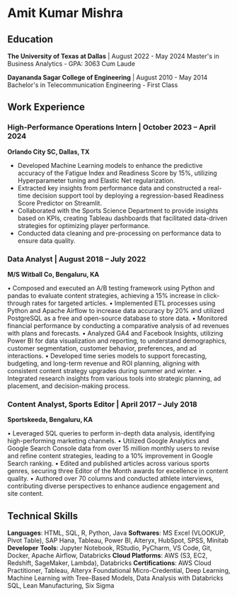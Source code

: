 # Amit Kumar Mishra

## Education
**The University of Texas at Dallas** | August 2022 - May 2024
Master's in Business Analytics - GPA: 3063 Cum Laude

**Dayananda Sagar College of Engineering** | August 2010 - May 2014
Bachelor's in Telecommunication Engineering - First Class

## Work Experience

### High-Performance Operations Intern | October 2023 – April 2024
**Orlando City SC, Dallas, TX**

* Developed Machine Learning models to enhance the predictive accuracy of the Fatigue Index and Readiness Score by 15%, utilizing Hyperparameter tuning and Elastic Net regularization.
* Extracted key insights from performance data and constructed a real-time decision support tool by deploying a regression-based Readiness Score Predictor on Streamlit. 
* Collaborated with the Sports Science Department to provide insights based on KPIs, creating Tableau dashboards that facilitated data-driven strategies for optimizing player performance. 
* Conducted data cleaning and pre-processing on performance data to ensure data quality. 

### Data Analyst | August 2018 – July 2022
**M/S Witball Co, Bengaluru, KA**

•	Composed and executed an A/B testing framework using Python and pandas to evaluate content strategies, achieving a 15% increase in click-through rates for targeted articles. 
•	Implemented ETL processes using Python and Apache Airflow to increase data accuracy by 20% and utilized PostgreSQL as a free and open-source database to store data.
•	Monitored financial performance by conducting a comparative analysis of ad revenues with plans and forecasts. 
•	Analyzed GA4 and Facebook Insights, utilizing Power BI for data visualization and reporting, to understand demographics, customer segmentation, customer behavior, preferences, and ad interactions. 
•	Developed time series models to support forecasting, budgeting, and long-term revenue  and ROI planning, aligning with consistent content strategy upgrades during summer and winter. 
•	Integrated research insights from various tools into strategic planning, ad placement, and decision-making process.

### Content Analyst, Sports Editor | April 2017 – July 2018
**Sportskeeda, Bengaluru, KA**

•	Leveraged SQL queries to perform in-depth data analysis, identifying high-performing marketing channels.
•	Utilized Google Analytics and Google Search Console data from over 15 million monthly users to revise and refine content strategies, leading to a 10% improvement in Google Search ranking.
•	Edited and published articles across various sports genres, securing three Editor of the Month awards for excellence in content quality.
•	Authored over 70 columns and conducted athlete interviews, contributing diverse perspectives to enhance audience engagement and site content.

## Technical Skills
**Languages**: HTML, SQL, R, Python, Java
**Softwares**: MS Excel (VLOOKUP, Pivot Table), SAP Hana, Tableau, Power BI, Alteryx, HubSpot, SPSS, Minitab
**Developer** **Tools**: Jupyter Notebook, RStudio, PyCharm, VS Code, Git, Docker, Apache Airflow, Databricks
**Cloud Platforms**: AWS (S3, EC2, Redshift, SageMaker, Lambda), Databricks
**Certifications**: AWS Cloud Practitioner, Tableau, Alteryx Foundational Micro-Credential, Deep Learning, Machine Learning with Tree-Based Models, Data Analysis with Databricks SQL, Lean Manufacturing, Six Sigma


